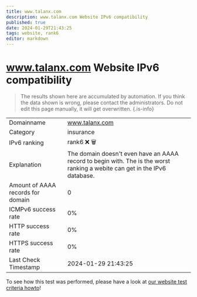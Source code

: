 ```yaml
---
title: www.talanx.com
description: www.talanx.com Website IPv6 compatibility
published: true
date: 2024-01-29T21:43:25
tags: website, rank6
editor: markdown
---
```


# www.talanx.com Website IPv6 compatibility

> The results shown here are accumulated by automation. If you think the data shown is wrong, please contact the administrators. 
> Do not edit this page manually, it will get overwritten.
{.is-info}


|   |   |
| - | - |
| Domainname | www.talanx.com
| Category | insurance |
| IPv6 ranking | rank6 :x: :wastebasket: |
| Explanation | The domain doesn't even have an AAAA record to begin with. The is the worst ranking a webite can get in the IPv6 database. |
| Amount of AAAA records for domain | 0 |
| ICMPv6 success rate | 0%|
| HTTP success rate | 0% |
| HTTPS success rate | 0% |
| Last Check Timestamp | 2024-01-29 21:43:25 |

To see how this test was performed, please have a look at [our website test criteria howto](/howto/testcriteria/website)!


